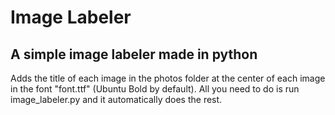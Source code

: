 # Image Labeler
## A simple image labeler made in python
Adds the title of each image in the photos folder at the center of each image in the font "font.ttf" (Ubuntu Bold by default).
All you need to do is run image_labeler.py and it automatically does the rest.
